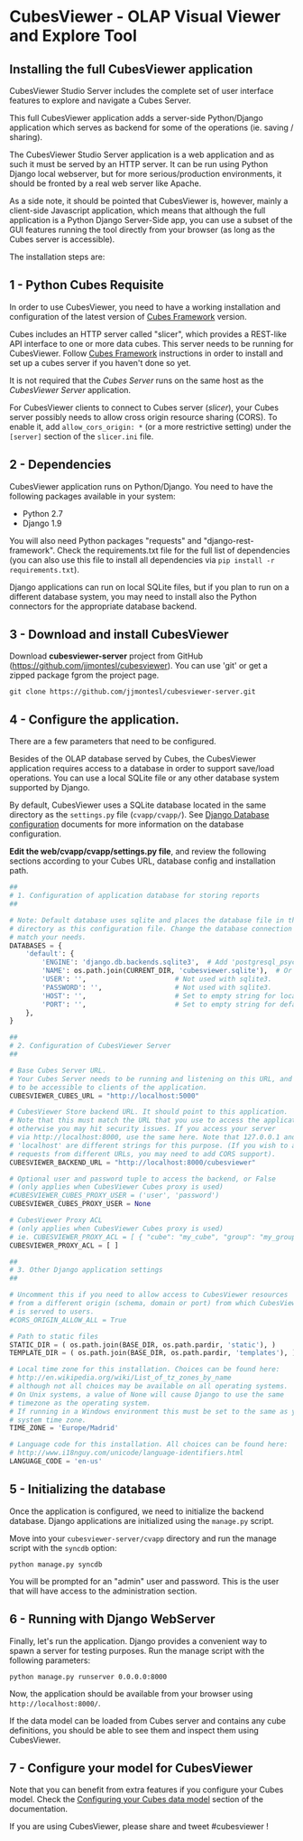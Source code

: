 CubesViewer - OLAP Visual Viewer and Explore Tool
=================================================

Installing the full CubesViewer application
-------------------------------------------

CubesViewer Studio Server includes the complete set of user interface features to explore and navigate
a Cubes Server.

This full CubesViewer application adds a server-side Python/Django application which serves as backend for
some of the operations (ie. saving / sharing).

The CubesViewer Studio Server application is a web application and as such it must be served by an HTTP server.
It can be run using Python Django local webserver, but for more serious/production environments, it should
be fronted by a real web server like Apache.

As a side note, it should be pointed that CubesViewer is, however, mainly a client-side Javascript application,
which means that although the full application is a Python Django Server-Side app, you can use a subset
of the GUI features running the tool directly from your browser (as long as the Cubes server is accessible).

The installation steps are:


## 1 - Python Cubes Requisite

In order to use CubesViewer, you need to have a working installation and configuration of the latest version of
[Cubes Framework](http://databrewery.org/cubes.html) version.

Cubes includes an HTTP server called "slicer", which provides a REST-like API interface to one or more data cubes. This
server needs to be running for CubesViewer. Follow [Cubes Framework](http://databrewery.org/cubes.html) instructions
in order to install and set up a cubes server if you haven't done so yet.

It is not required that the *Cubes Server* runs on the same host as the *CubesViewer Server* application.

For CubesViewer clients to connect to Cubes server (*slicer*), your Cubes server possibly needs to allow
cross origin resource sharing (CORS). To enable it, add `allow_cors_origin: *`
(or a more restrictive setting) under the `[server]` section of the `slicer.ini` file.


## 2 - Dependencies

CubesViewer application runs on Python/Django. You need to have the following packages available in your system:

* Python 2.7
* Django 1.9

You will also need Python packages "requests" and "django-rest-framework". Check the requirements.txt file for
the full list of dependencies (you can also use this file to install all dependencies via
`pip install -r requirements.txt`).

Django applications can run on local SQLite files, but if you plan to run on a different database system, you may
need to install also the Python connectors for the appropriate database backend.


## 3 - Download and install CubesViewer

Download **cubesviewer-server** project from GitHub (https://github.com/jjmontesl/cubesviewer).
You can use 'git' or get a zipped package fgrom the project page.

```
git clone https://github.com/jjmontesl/cubesviewer-server.git
```


## 4 - Configure the application.

There are a few parameters that need to be configured.

Besides of the OLAP database served by Cubes, the CubesViewer application requires access to a database in order
to support save/load operations. You can use a local SQLite file or any other database system supported by Django.

By default, CubesViewer uses a SQLite database located in the same directory as the `settings.py` file (`cvapp/cvapp/`).
See [Django Database configuration](https://docs.djangoproject.com/en/dev/ref/settings/#databases) documents for
more information on the database configuration.

**Edit the web/cvapp/cvapp/settings.py file**, and review the following sections according to your
Cubes URL, database config and installation path.

```python
##
# 1. Configuration of application database for storing reports
##

# Note: Default database uses sqlite and places the database file in the same
# directory as this configuration file. Change the database connection to
# match your needs.
DATABASES = {
    'default': {
        'ENGINE': 'django.db.backends.sqlite3',  # Add 'postgresql_psycopg2', 'postgresql', 'mysql', 'sqlite3' or 'oracle'.
        'NAME': os.path.join(CURRENT_DIR, 'cubesviewer.sqlite'),  # Or path to database file if using sqlite3.
        'USER': '',                      # Not used with sqlite3.
        'PASSWORD': '',                  # Not used with sqlite3.
        'HOST': '',                      # Set to empty string for localhost. Not used with sqlite3.
        'PORT': '',                      # Set to empty string for default. Not used with sqlite3.
    },
}
```

```python
##
# 2. Configuration of CubesViewer Server
##

# Base Cubes Server URL.
# Your Cubes Server needs to be running and listening on this URL, and it needs
# to be accessible to clients of the application.
CUBESVIEWER_CUBES_URL = "http://localhost:5000"

# CubesViewer Store backend URL. It should point to this application.
# Note that this must match the URL that you use to access the application,
# otherwise you may hit security issues. If you access your server
# via http://localhost:8000, use the same here. Note that 127.0.0.1 and
# 'localhost' are different strings for this purpose. (If you wish to accept
# requests from different URLs, you may need to add CORS support).
CUBESVIEWER_BACKEND_URL = "http://localhost:8000/cubesviewer"

# Optional user and password tuple to access the backend, or False
# (only applies when CubesViewer Cubes proxy is used)
#CUBESVIEWER_CUBES_PROXY_USER = ('user', 'password')
CUBESVIEWER_CUBES_PROXY_USER = None

# CubesViewer Proxy ACL
# (only applies when CubesViewer Cubes proxy is used)
# ie. CUBESVIEWER_PROXY_ACL = [ { "cube": "my_cube", "group": "my_group" } ]
CUBESVIEWER_PROXY_ACL = [ ]
```

```python
##
# 3. Other Django application settings
##

# Uncomment this if you need to allow access to CubesViewer resources
# from a different origin (schema, domain or port) from which CubesViewer
# is served to users.
#CORS_ORIGIN_ALLOW_ALL = True

# Path to static files
STATIC_DIR = ( os.path.join(BASE_DIR, os.path.pardir, 'static'), )
TEMPLATE_DIR = ( os.path.join(BASE_DIR, os.path.pardir, 'templates'), )

# Local time zone for this installation. Choices can be found here:
# http://en.wikipedia.org/wiki/List_of_tz_zones_by_name
# although not all choices may be available on all operating systems.
# On Unix systems, a value of None will cause Django to use the same
# timezone as the operating system.
# If running in a Windows environment this must be set to the same as your
# system time zone.
TIME_ZONE = 'Europe/Madrid'

# Language code for this installation. All choices can be found here:
# http://www.i18nguy.com/unicode/language-identifiers.html
LANGUAGE_CODE = 'en-us'
```


## 5 - Initializing the database

Once the application is configured, we need to initialize the backend database.
Django applications are initialized using the `manage.py` script.

Move into your `cubesviewer-server/cvapp` directory and run the manage script with the `syncdb` option:

```
python manage.py syncdb
```

You will be prompted for an "admin" user and password. This is the user that will have access
to the administration section.


## 6 - Running with Django WebServer

Finally, let's run the application. Django provides a convenient way to spawn a server
for testing purposes. Run the manage script with the following parameters:

```
python manage.py runserver 0.0.0.0:8000
```

Now, the application should be available from your browser using `http://localhost:8000/`.

If the data model can be loaded from Cubes server and contains any cube definitions, you should be able to see them and inspect
them using CubesViewer.


## 7 - Configure your model for CubesViewer

Note that you can benefit from extra features if you configure your Cubes model. Check the
[Configuring your Cubes data model](cubesviewer-model.md) section of the documentation.


If you are using CubesViewer, please share and tweet #cubesviewer !

